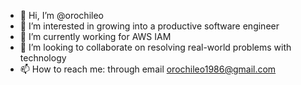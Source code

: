 - 👋 Hi, I’m @orochileo
- 👀 I’m interested in growing into a productive software engineer
- 🌱 I’m currently working for AWS IAM
- 💞️ I’m looking to collaborate on resolving real-world problems with technology
- 📫 How to reach me: through email orochileo1986@gmail.com

<!---
orochileo/orochileo is a ✨ special ✨ repository because its `README.md` (this file) appears on your GitHub profile.
You can click the Preview link to take a look at your changes.
--->
